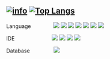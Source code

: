 <!--
**Ninzore/Ninzore** is a ✨ _special_ ✨ repository because its `README.md` (this file) appears on your GitHub profile.

Here are some ideas to get you started:

- 🔭 I’m currently working on ...
- 🌱 I’m currently learning ...
- 👯 I’m looking to collaborate on ...
- 🤔 I’m looking for help with ...
- 💬 Ask me about ...
- 📫 How to reach me: ...
- 😄 Pronouns: ...
- ⚡ Fun fact: ...
-->

[![info](https://github-readme-stats.vercel.app/api?username=Ninzore&show_icons=true&line_height=20&theme=vue-dark)](https://github.com/anuraghazra/github-readme-stats)
[![Top Langs](https://github-readme-stats.vercel.app/api/top-langs/?username=Ninzore&layout=compact&langs_count=6&theme=vue-dark)](https://github.com/anuraghazra/github-readme-stats)
---
Language &nbsp;&nbsp;&nbsp;&nbsp;&nbsp;&nbsp;&nbsp;&nbsp;&nbsp;&nbsp;&nbsp;&nbsp;&nbsp;
![](https://img.shields.io/badge/Node.js-333333?style=flat-square&logo=node.js)
![](https://img.shields.io/badge/TypeScript-333333?style=flat-square&logo=TypeScript)
![](https://img.shields.io/badge/Python-ffdd6e?style=flat-square&logo=python)
![](https://img.shields.io/badge/C-3E3E3E?style=flat-square&logo=C)
![](https://img.shields.io/badge/C++-00599C?style=flat-square&logo=cplusplus)
![](https://img.shields.io/badge/Kotlin-db4a78?style=flat-square&logo=kotlin)
![](https://img.shields.io/badge/VHSIC%20very%20high%20speed%20Hardware%20Description%20Language-adb2cb?style=flat-square)
  
IDE &nbsp;&nbsp;&nbsp;&nbsp;&nbsp;&nbsp;&nbsp;&nbsp;&nbsp;&nbsp;&nbsp;&nbsp;&nbsp;&nbsp;&nbsp;&nbsp;&nbsp;&nbsp;&nbsp;&nbsp;&nbsp;&nbsp;&nbsp;
![](https://img.shields.io/badge/Visual%20Studio%20Code-007ACC?style=flat-square&logo=VisualStudioCode)
![](https://img.shields.io/badge/Android%20Studio-4285f4?style=flat-square&logo=Android%20Studio)
![](https://img.shields.io/badge/Arduino-e67e22?style=flat-square&logo=Arduino)
![](https://img.shields.io/badge/Xilinx%20ISE-E01F27?style=flat-square&logo=Xilinx)
  
Database &nbsp;&nbsp;&nbsp;&nbsp;&nbsp;&nbsp;&nbsp;&nbsp;&nbsp;&nbsp;&nbsp;&nbsp;&nbsp;&nbsp;
![](https://img.shields.io/badge/MongoDB-8f724d?style=flat-square&logo=MongoDB)
